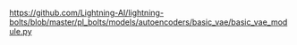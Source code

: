 https://github.com/Lightning-AI/lightning-bolts/blob/master/pl_bolts/models/autoencoders/basic_vae/basic_vae_module.py
